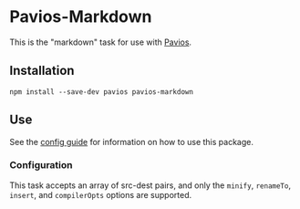 # Pavios-Markdown

This is the "markdown" task for use with [Pavios](https://npmjs.org/package/pavios).

## Installation

```
npm install --save-dev pavios pavios-markdown
```

## Use

See the [config guide](https://github.com/rioc0719/pavios#config-guide) for information on how to use this package.

### Configuration

This task accepts an array of src-dest pairs, and only the `minify`, `renameTo`, `insert`, and `compilerOpts` options are supported.
